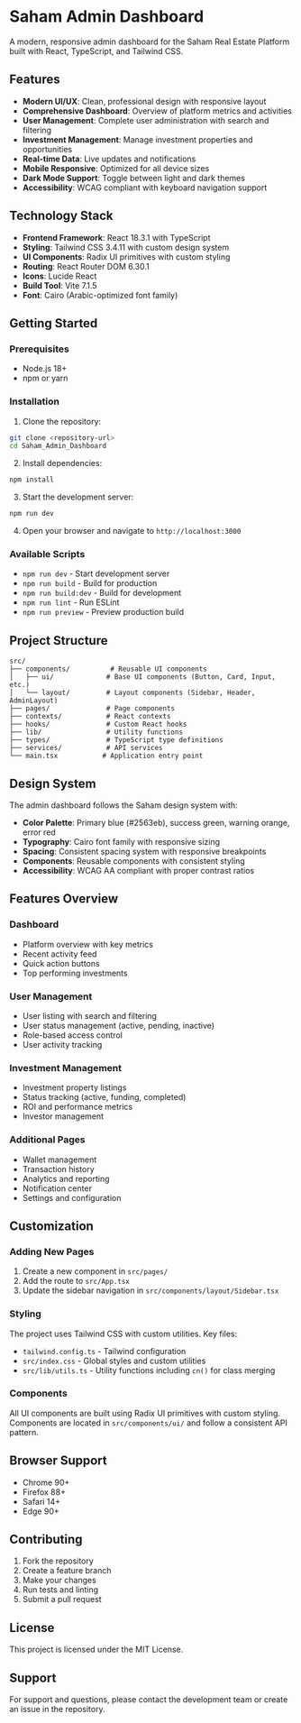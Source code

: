 # Saham Admin Dashboard

A modern, responsive admin dashboard for the Saham Real Estate Platform built with React, TypeScript, and Tailwind CSS.

## Features

- **Modern UI/UX**: Clean, professional design with responsive layout
- **Comprehensive Dashboard**: Overview of platform metrics and activities
- **User Management**: Complete user administration with search and filtering
- **Investment Management**: Manage investment properties and opportunities
- **Real-time Data**: Live updates and notifications
- **Mobile Responsive**: Optimized for all device sizes
- **Dark Mode Support**: Toggle between light and dark themes
- **Accessibility**: WCAG compliant with keyboard navigation support

## Technology Stack

- **Frontend Framework**: React 18.3.1 with TypeScript
- **Styling**: Tailwind CSS 3.4.11 with custom design system
- **UI Components**: Radix UI primitives with custom styling
- **Routing**: React Router DOM 6.30.1
- **Icons**: Lucide React
- **Build Tool**: Vite 7.1.5
- **Font**: Cairo (Arabic-optimized font family)

## Getting Started

### Prerequisites

- Node.js 18+ 
- npm or yarn

### Installation

1. Clone the repository:
```bash
git clone <repository-url>
cd Saham_Admin_Dashboard
```

2. Install dependencies:
```bash
npm install
```

3. Start the development server:
```bash
npm run dev
```

4. Open your browser and navigate to `http://localhost:3000`

### Available Scripts

- `npm run dev` - Start development server
- `npm run build` - Build for production
- `npm run build:dev` - Build for development
- `npm run lint` - Run ESLint
- `npm run preview` - Preview production build

## Project Structure

```
src/
├── components/          # Reusable UI components
│   ├── ui/             # Base UI components (Button, Card, Input, etc.)
│   └── layout/         # Layout components (Sidebar, Header, AdminLayout)
├── pages/              # Page components
├── contexts/           # React contexts
├── hooks/              # Custom React hooks
├── lib/                # Utility functions
├── types/              # TypeScript type definitions
├── services/           # API services
└── main.tsx           # Application entry point
```

## Design System

The admin dashboard follows the Saham design system with:

- **Color Palette**: Primary blue (#2563eb), success green, warning orange, error red
- **Typography**: Cairo font family with responsive sizing
- **Spacing**: Consistent spacing system with responsive breakpoints
- **Components**: Reusable components with consistent styling
- **Accessibility**: WCAG AA compliant with proper contrast ratios

## Features Overview

### Dashboard
- Platform overview with key metrics
- Recent activity feed
- Quick action buttons
- Top performing investments

### User Management
- User listing with search and filtering
- User status management (active, pending, inactive)
- Role-based access control
- User activity tracking

### Investment Management
- Investment property listings
- Status tracking (active, funding, completed)
- ROI and performance metrics
- Investor management

### Additional Pages
- Wallet management
- Transaction history
- Analytics and reporting
- Notification center
- Settings and configuration

## Customization

### Adding New Pages

1. Create a new component in `src/pages/`
2. Add the route to `src/App.tsx`
3. Update the sidebar navigation in `src/components/layout/Sidebar.tsx`

### Styling

The project uses Tailwind CSS with custom utilities. Key files:
- `tailwind.config.ts` - Tailwind configuration
- `src/index.css` - Global styles and custom utilities
- `src/lib/utils.ts` - Utility functions including `cn()` for class merging

### Components

All UI components are built using Radix UI primitives with custom styling. Components are located in `src/components/ui/` and follow a consistent API pattern.

## Browser Support

- Chrome 90+
- Firefox 88+
- Safari 14+
- Edge 90+

## Contributing

1. Fork the repository
2. Create a feature branch
3. Make your changes
4. Run tests and linting
5. Submit a pull request

## License

This project is licensed under the MIT License.

## Support

For support and questions, please contact the development team or create an issue in the repository.
